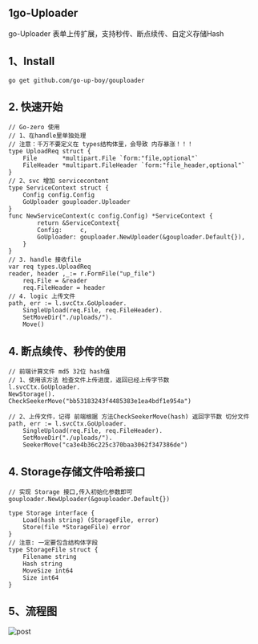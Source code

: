 ## 1go-Uploader
go-Uploader 表单上传扩展，支持秒传、断点续传、自定义存储Hash

## 1、Install
    go get github.com/go-up-boy/gouploader

## 2. 快速开始
    // Go-zero 使用
    // 1、在handle里单独处理
    // 注意：千万不要定义在 types结构体里，会导致 内存暴涨！！！
    type UploadReq struct {
        File       *multipart.File `form:"file,optional"`
        FileHeader *multipart.FileHeader `form:"file_header,optional"`
    }
    // 2、svc 增加 servicecontent
    type ServiceContext struct {
        Config config.Config
        GoUploader gouploader.Uploader
    }
    func NewServiceContext(c config.Config) *ServiceContext {
            return &ServiceContext{
            Config:     c,
		    GoUploader: gouploader.NewUploader(&gouploader.Default{}),
        }
    }
    // 3. handle 接收file
    var req types.UploadReq
    reader, header ,_:= r.FormFile("up_file")
		req.File = &reader
		req.FileHeader = header
    // 4. logic 上传文件
	path, err := l.svcCtx.GoUploader.
		SingleUpload(req.File, req.FileHeader).
		SetMoveDir("./uploads/").
		Move()

## 4. 断点续传、秒传的使用
    // 前端计算文件 md5 32位 hash值
    // 1、使用该方法 检查文件上传进度，返回已经上传字节数
    l.svcCtx.GoUploader.
    NewStorage().
    CheckSeekerMove("bb53183243f4485383e1ea4bdf1e954a")

    // 2、上传文件，记得 前端根据 方法CheckSeekerMove(hash) 返回字节数 切分文件
    path, err := l.svcCtx.GoUploader.
		SingleUpload(req.File, req.FileHeader).
		SetMoveDir("./uploads/").
		SeekerMove("ca3e4b36c225c370baa3062f347386de")
## 4. Storage存储文件哈希接口
    // 实现 Storage 接口,传入初始化参数即可
    gouploader.NewUploader(&gouploader.Default{})

    type Storage interface {
        Load(hash string) (StorageFile, error)
        Store(file *StorageFile) error
    }
    // 注意: 一定要包含结构体字段
    type StorageFile struct {
        Filename string
        Hash string
        MoveSize int64
        Size int64
    }

## 5、流程图
![post](https://s1.ax1x.com/2022/08/24/vgptl8.png)